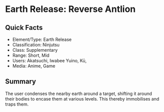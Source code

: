 # Earth Release: Reverse Antlion

## Quick Facts
- Element/Type: Earth Release
- Classification: Ninjutsu
- Class: Supplementary
- Range: Short, Mid
- Users: Akatsuchi, Iwabee Yuino, Kū,
- Media: Anime, Game

## Summary
The user condenses the nearby earth around a target, shifting it around their bodies to encase them at various levels. This thereby immobilises and traps them.
